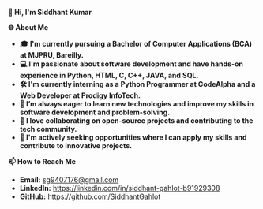 **👋 Hi, I'm Siddhant Kumar**

**🌐 About Me**
- **🎓 I'm currently pursuing a Bachelor of Computer Applications (BCA) at MJPRU, Bareilly.**
- **💻 I'm passionate about software development and have hands-on experience in Python, HTML, C, C++, JAVA, and SQL.**
- **🛠️ I'm currently interning as a Python Programmer at CodeAlpha and a Web Developer at Prodigy InfoTech.**
- **🧠 I’m always eager to learn new technologies and improve my skills in software development and problem-solving.**
- **🤝 I love collaborating on open-source projects and contributing to the tech community.**
- **💼 I'm actively seeking opportunities where I can apply my skills and contribute to innovative projects.**

**📫 How to Reach Me**
- **Email:** sg9407176@gmail.com
- **LinkedIn:** https://linkedin.com/in/siddhant-gahlot-b91929308
- **GitHub:** https://github.com/SiddhantGahlot

